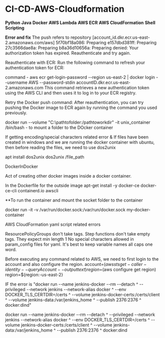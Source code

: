 # CI-CD-AWS-Cloudformation

**Python**
**Java**
**Docker**
**AWS Lambda**
**AWS ECR**
**AWS CloudFormation**
**Shell Scripting**










**Error and fix**
The push refers to repository [account_id.dkr.ecr.us-east-2.amazonaws.com/aws]
5f70bf18a086: Preparing
e157dbd381ff: Preparing
27c3566dae8a: Preparing
b8a36d10656a: Preparing
denied: Your authorization token has expired. Reauthenticate and try again.


Reauthenticate with ECR: Run the following command to refresh your authentication token for ECR:

command - aws ecr get-login-password --region us-east-2 | docker login --username AWS --password-stdin accountID.dkr.ecr.us-east-2.amazonaws.com
This command retrieves a new authentication token using the AWS CLI and then uses it to log in to your ECR registry.

Retry the Docker push command: After reauthentication, you can try pushing the Docker image to ECR again by running the command you used previously.



docker run  --volume "C:\pathtofolder:/pathtoworkdir" -it unix_container /bin/bash - to mount a folder to the DOcker container


If getting encoding/special characters related error &
If files have been created in windows and we are running the docker container with ubuntu, then before reading the files, we need to use dos2unix

apt install dos2unix
dos2unix /file_path


DockerInDocker

Act of creating other docker images inside a docker container. 

In the Dockerfile for the outside image
apt-get install -y docker-ce docker-ce-cli containerd.io awscli

**To run the container and mount the socket folder to the container 

docker run -it -v /var/run/docker.sock:/var/run/docker.sock my-docker-container


AWS CloudFormation yaml script related errors

ResourcePolicyGroups don't take tags.
Step functions don't take empty tags. They expect min length 1
No special characters allowed in param_config files for yaml. It's best to keep variable names all caps one word.

Before executing any command related to AWS, we need to first login to the account and also configure the region.
account=$(aws sts get-caller-identity --query Account --output text)
region=$(aws configure get region)
region=${region:-us-east-2}


IF the error is "docker run --name jenkins-docker --rm --detach ^
  --privileged --network jenkins --network-alias docker ^
  --env DOCKER_TLS_CERTDIR=/certs ^
  --volume jenkins-docker-certs:/certs/client ^
  --volume jenkins-data:/var/jenkins_home ^
  --publish 2376:2376 ^
  docker:dind"

docker run --name jenkins-docker --rm --detach ^
  --privileged --network jenkins --network-alias docker ^
  --env DOCKER_TLS_CERTDIR=/certs ^
  --volume jenkins-docker-certs:/certs/client ^
  --volume jenkins-data:/var/jenkins_home ^
  --publish 2376:2376 ^
  docker:dind

























